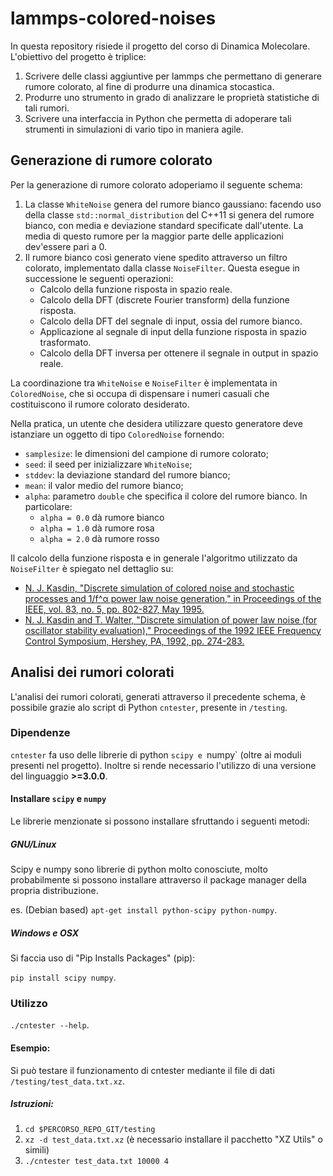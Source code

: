 # lammps-colored-noises
In questa repository risiede il progetto del corso di Dinamica Molecolare. L'obiettivo del progetto è triplice:

1. Scrivere delle classi aggiuntive per lammps che permettano di generare rumore colorato, al fine di produrre una dinamica stocastica.
2. Produrre uno strumento in grado di analizzare le proprietà statistiche di tali rumori.
3. Scrivere una interfaccia in Python che permetta di adoperare tali strumenti in simulazioni di vario tipo in maniera agile.

## Generazione di rumore colorato
Per la generazione di rumore colorato adoperiamo il seguente schema:

1. La classe `WhiteNoise` genera del rumore bianco gaussiano: facendo uso della classe `std::normal_distribution` del C++11 si genera del rumore bianco, con media e deviazione standard specificate dall'utente. La media di questo rumore per la maggior parte delle applicazioni dev'essere pari a 0.
2. Il rumore bianco così generato viene spedito attraverso un filtro colorato, implementato dalla classe `NoiseFilter`. Questa esegue in successione le seguenti operazioni:
   - Calcolo della funzione risposta in spazio reale.
   - Calcolo della DFT (discrete Fourier transform) della funzione risposta.
   - Calcolo della DFT del segnale di input, ossia del rumore bianco.
   - Applicazione al segnale di input della funzione risposta in spazio trasformato.
   - Calcolo della DFT inversa per ottenere il segnale in output in spazio reale.

La coordinazione tra `WhiteNoise` e `NoiseFilter` è implementata in `ColoredNoise`, che si occupa di dispensare i numeri casuali che costituiscono il rumore colorato desiderato.

Nella pratica, un utente che desidera utilizzare questo generatore deve istanziare un oggetto di tipo `ColoredNoise` fornendo:

- `samplesize`: le dimensioni del campione di rumore colorato;
- `seed`: il seed per inizializzare `WhiteNoise`;
- `stddev`: la deviazione standard del rumore bianco;
- `mean`: il valor medio del rumore bianco;
- `alpha`: parametro `double` che specifica il colore del rumore bianco. In particolare:
  + `alpha = 0.0` dà rumore bianco
  + `alpha = 1.0` dà rumore rosa
  + `alpha = 2.0` dà rumore rosso

Il calcolo della funzione risposta e in generale l'algoritmo utilizzato da `NoiseFilter` è spiegato nel dettaglio su:

- [N. J. Kasdin, "Discrete simulation of colored noise and stochastic processes and 1/f^α power law noise generation," in Proceedings of the IEEE, vol. 83, no. 5, pp. 802-827, May 1995.](http://ieeexplore.ieee.org/stamp/stamp.jsp?tp=&arnumber=381848&isnumber=8651)
- [N. J. Kasdin and T. Walter, "Discrete simulation of power law noise (for oscillator stability evaluation)," Proceedings of the 1992 IEEE Frequency Control Symposium, Hershey, PA, 1992, pp. 274-283.](http://ieeexplore.ieee.org/stamp/stamp.jsp?tp=&arnumber=270003&isnumber=6712)

## Analisi dei rumori colorati
L'analisi dei rumori colorati, generati attraverso il precedente schema, è possibile grazie alo script di Python `cntester`, presente in `/testing`.

### Dipendenze
`cntester` fa uso delle librerie di python `scipy e `numpy` (oltre ai moduli presenti nel progetto). Inoltre si rende necessario l'utilizzo di una versione del linguaggio **>=3.0.0**.

#### Installare `scipy` e `numpy`
Le librerie menzionate si possono installare sfruttando i seguenti metodi:

##### GNU/Linux
Scipy e numpy sono librerie di python molto conosciute, molto probabilmente si possono installare attraverso il package manager della propria distribuzione.

es. (Debian based) `apt-get install python-scipy python-numpy`.

##### Windows e OSX
Si faccia uso di "Pip Installs Packages" (pip):

`pip install scipy numpy`.

### Utilizzo
`./cntester --help`.

#### Esempio:
Si può testare il funzionamento di cntester mediante il file di dati `/testing/test_data.txt.xz`.

##### Istruzioni:
1. `cd $PERCORSO_REPO_GIT/testing`
2. `xz -d test_data.txt.xz` (è necessario installare il pacchetto "XZ Utils" o simili)
3. `./cntester test_data.txt 10000 4`
